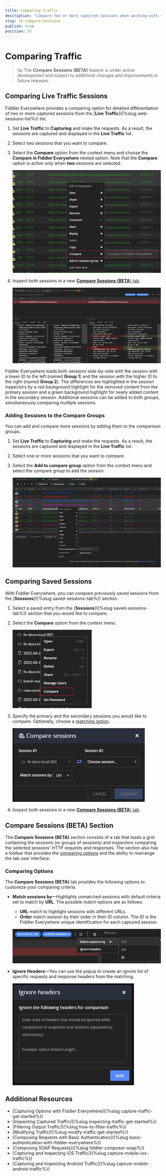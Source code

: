 ```yaml
---
title: Comparing Traffic
description: "Compare two or more captured sessions when working with the Fiddler Everywhere web-debugging HTTPS client proxy."
slug: fe-compare-sessions
publish: true
position: 35
---
```


# Comparing Traffic

>tip The **Compare Sessions (BETA)** feature is under active development and subject to additional changes and improvements in future releases.


## Comparing Live Traffic Sessions

Fiddler Everywhere provides a comparing option for detailed differentiation of two or more captured sessions from the [**Live Traffic**]({%slug web-sessions-list%}) list.

1. Set **Live Traffic** to **Capturing** and make the requests. As a result, the sessions are captured and displayed in the **Live Traffic** list.

1. Select two sessions that you want to compare.

1. Select the **Compare** option from the context menu and choose the **Compare in Fiddler Everywhere** nested option. Note that the **Compare** option is active only when **two** sessions are selected.

    ![Compare through the context menu](../images/livetraffic/compare/compare-context-menu.png)

1. Inspect both sessions in a new [**Compare Sessions (BETA**) tab](#compare-sessions-beta-section).

    ![Compare Sessions tab](../images/livetraffic/compare/compare-tab-001.png)


Fiddler Everywhere loads both sessions side-by-side with the session with a lower ID to the left (named **Group 1**) and the session with the higher ID to the right (named **Group 2**). The differences are highlighted in the session inspectors by a red background highlight for the removed content from the primary session and a green background highlight for newly added content in the secondary session. Additional sessions can be added to both groups, simultaneously comparing multiple sessions.


### Adding Sessions to the Compare Groups

You can add and compare more sessions by adding them to the comparison groups.

1. Set **Live Traffic** to **Capturing** and make the requests. As a result, the sessions are captured and displayed in the **Live Traffic** list.

1. Select one or more sessions that you want to compare.

1. Select the **Add to compare group** option from the context menu and select the compare group to add the session.

    ![Add to compare group](../images/livetraffic/compare/compare-context-menu-add-to-group.png)


## Comparing Saved Sessions

With Fiddler Everywhere, you can compare previously saved sessions from the [**Sessions**]({%slug saved-sessions-tab%}) section.

1. Select a saved entry from the [**Sessions**]({%slug saved-sessions-tab%}) section that you would like to compare.

1. Select the **Compare** option from the context menu.

    ![Compare context menu in Sessions section](../images/sessions/compare/sessions-snapshots-compare-context-menu.png)

1. Specify the primary and the secondary sessions you would like to compare. Optionally, choose a [matching option](#comparing-options).

    ![Choose sessions for comparision](../images/sessions/compare/sessions-snapshots-compare-prompt.png)

1. Inspect both sessions in a new [**Compare Sessions (BETA**) tab](#compare-sessions-beta-section).


## Compare Sessions (BETA) Section

The **Compare Sessions (BETA)** section consists of a tab that loads a grid containing the sessions (or groups of sessions) and inspectors comparing the selected sessions' HTTP requests and responses. The section also has a toolbar that provides the [comparing options](#comparing-options) and the ability to rearrange the tab user interface.

### Comparing Options

The **Compare Sessions (BETA)** tab provides the following options to customize your comparing criteria.

- **Match sessions by**&mdash;Highlights unmatched sessions with default criteria set to match by **URL**. The possible match options are as follows:
    - **URL** match to highlight sessions with different URLs.
    - **Order** match session by their order in their ID column. The ID is the Fiddler Everywhere unique identification for each captured session.

    ![Match sessions popup](../images/livetraffic/compare/compare-options-match-sessions.png)

- **Ignore Headers**&mdash;You can use the popup to create an ignore list of specific requests and response headers from the matching.
    
    ![Ignore Headers popup](../images/livetraffic/compare/compare-options-ignore-headers-popup.png)

## Additional Resources

- [Capturing Options with Fiddler Everywhere]({%slug capture-traffic-get-started%})
- [Inspecting Captured Traffic]({%slug inspecting-traffic-get-started%})
- [Filtering Output Traffic]({%slug how-to-filter-traffic%})
- [Modifying Traffic]({%slug modify-traffic-get-started%})
- [Composing Requests with Basic Authentication]({%slug basic-authentication-with-fiddler-everywhere%})
- [Composing SOAP Requests]({%slug fiddler-composer-soap%})
- [Capturing and Inspecting iOS Traffic]({%slug capture-mobile-ios-traffic%})
- [Capturing and Inspecting Android Traffic]({%slug capture-mobile-android-traffic%})